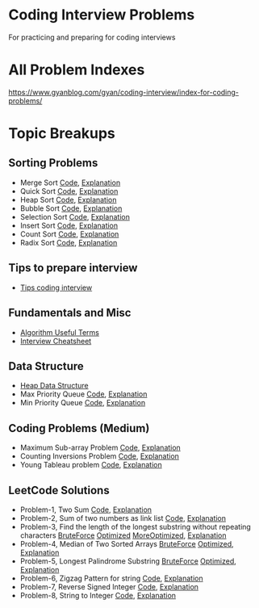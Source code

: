 # Coding Interview Problems
For practicing and preparing for coding interviews

# All Problem Indexes
https://www.gyanblog.com/gyan/coding-interview/index-for-coding-problems/

# Topic Breakups

## Sorting Problems
- Merge Sort [Code](/src/main/java/com/gyanblog/sort/MergeSort.java), [Explanation](https://www.gyanblog.com/gyan/coding-interview/merge-sort-algorithm/)
- Quick Sort [Code](/src/main/java/com/gyanblog/sort/QuickSort.java), [Explanation](https://www.gyanblog.com/gyan/coding-interview/quick-sort-algorithm/)
- Heap Sort [Code](/src/main/java/com/gyanblog/sort/HeapSort.java), [Explanation](https://www.gyanblog.com/gyan/coding-interview/heap-sort-algorithm/)
- Bubble Sort [Code](/src/main/java/com/gyanblog/sort/BubbleSort.java), [Explanation](https://www.gyanblog.com/gyan/coding-interview/bubble-sort-algorithm/)
- Selection Sort [Code](/src/main/java/com/gyanblog/sort/SelectionSort.java), [Explanation](https://www.gyanblog.com/gyan/coding-interview/selection-sort-algorithm/)
- Insert Sort [Code](/src/main/java/com/gyanblog/sort/InsertSort.java), [Explanation](https://www.gyanblog.com/gyan/coding-interview/insertion-sort-algorithm/)
- Count Sort [Code](/src/main/java/com/gyanblog/sort/CountSort.java), [Explanation](https://www.gyanblog.com/gyan/coding-interview/counting-sort-algorithm-in-java/)
- Radix Sort [Code](/src/main/java/com/gyanblog/sort/RadixSort.java), [Explanation](https://www.gyanblog.com/gyan/coding-interview/radix-sort-algorithm-java/)

## Tips to prepare interview
- [Tips coding interview](https://www.gyanblog.com/gyan/coding-interview/tips-for-coding-interview/)

## Fundamentals and Misc
- [Algorithm Useful Terms](https://www.gyanblog.com/gyan/coding-interview/coding-interview-algorithms-useful-terms-cheatsheet/)
- [Interview Cheatsheet](https://www.gyanblog.com/gyan/coding-interview/coding-interview-cheatsheet/)

## Data Structure
- [Heap Data Structure](https://www.gyanblog.com/gyan/coding-interview/what-is-heap-data-structure/)
- Max Priority Queue [Code](/src/main/java/com/gyanblog/ds/MaxPriorityQueue.java), [Explanation](https://www.gyanblog.com/gyan/coding-interview/max-priority-queue-with-heap/)
- Min Priority Queue [Code](/src/main/java/com/gyanblog/ds/MinPriorityQueue.java), [Explanation](https://www.gyanblog.com/gyan/coding-interview/min-priority-queue-with-heap/)

## Coding Problems (Medium)
- Maximum Sub-array Problem [Code](/src/main/java/com/gyanblog/sort/MaxSubarray.java), [Explanation](https://www.gyanblog.com/gyan/coding-interview/maximum-subarray-problem/)
- Counting Inversions Problem [Code](/src/main/java/com/gyanblog/sort/Inversions.java), [Explanation](https://www.gyanblog.com/gyan/coding-interview/counting-inversions-problem/)
- Young Tableau problem [Code](/src/main/java/com/gyanblog/ds/YoungTableau.java), [Explanation](https://www.gyanblog.com/gyan/coding-interview/young-tableau-implementation/)

## LeetCode Solutions
- Problem-1, Two Sum [Code](/src/main/java/com/gyanblog/leetcode/Q1_TwoSum.java), [Explanation](https://www.gyanblog.com/gyan/coding-interview/leetcode-solutions-two-sum/)
- Problem-2, Sum of two numbers as link list [Code](/src/main/java/com/gyanblog/leetcode/Q2_AddTwoNumbersLinkList.java), [Explanation](https://www.gyanblog.com/gyan/coding-interview/leetcode-solutions-add-two-numbers-link-list/)
- Problem-3, Find the length of the longest substring without repeating characters [BruteForce](/src/main/java/com/gyanblog/leetcode/Q3_LongestSubstring_SimpleSolution.java) [Optimized](/src/main/java/com/gyanblog/leetcode/Q3_LongestSubstring_OptimizedSolution.java) [MoreOptimized](/src/main/java/com/gyanblog/leetcode/Q3_LongestSubstring_MoreOptimizedSolution.java), [Explanation](https://www.gyanblog.com/gyan/coding-interview/leetcode-solution-longest-substring-without-repeating/)
- Problem-4, Median of Two Sorted Arrays [BruteForce](/src/main/java/com/gyanblog/leetcode/Q4_MedianSortedArrays_SimpleSolution.java) [Optimized](/src/main/java/com/gyanblog/leetcode/Q4_MedianSortedArrays_OptimizedSolution.java), [Explanation](https://www.gyanblog.com/gyan/coding-interview/leetcode-find-median-two-sorted-arrays/)
- Problem-5, Longest Palindrome Substring [BruteForce](/src/main/java/com/gyanblog/leetcode/Q5_LongestPalindromeSubstring_Simple.java) [Optimized](/src/main/java/com/gyanblog/leetcode/Q5_LongestPalindromeSubstring_Optimized.java), [Explanation](https://www.gyanblog.com/gyan/coding-interview/leetcode-longest-palindrome-substring/)
- Problem-6, Zigzag Pattern for string [Code](/src/main/java/com/gyanblog/leetcode/Q6_ZigZagConversion.java), [Explanation](https://www.gyanblog.com/gyan/coding-interview/leetcode-zigzag-pattern/)
- Problem-7, Reverse Signed Integer [Code](/src/main/java/com/gyanblog/leetcode/Q7_ReverseInteger.java), [Explanation](https://www.gyanblog.com/gyan/coding-interview/leetcode-reverse-integer/)
- Problem-8, String to Integer [Code](/src/main/java/com/gyanblog/leetcode/Q8_StringToInteger.java), [Explanation](https://www.gyanblog.com/gyan/coding-interview/leetcode-string-integer-atoi/)



